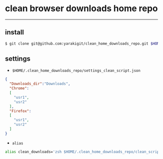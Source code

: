 # clean browser downloads home repo
---
## install
~~~zsh
$ git clone git@github.com:yarakigit/clean_home_downloads_repo.git $HOME/.clean_home_downloads_repo
~~~

## settings
- `$HOME/.clean_home_downloads_repo/settings_clean_script.json`
~~~json
{
  "Downloads_dir":"Downloads",
  "Chrome":
  [
    "usr1",
    "usr2"
  ],
  "Firefox":
  [
    "usr1",
    "usr2"
  ]
}
~~~
- `alias`
~~~bash
alias clean_downloads='zsh $HOME/.clean_home_downloads_repo/clean_script.sh'
~~~